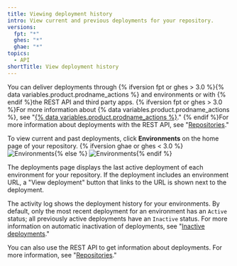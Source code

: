 ```yaml
---
title: Viewing deployment history
intro: View current and previous deployments for your repository.
versions:
  fpt: "*"
  ghes: "*"
  ghae: "*"
topics:
  - API
shortTitle: View deployment history
---
```


You can deliver deployments through {% ifversion fpt or ghes > 3.0 %}{% data variables.product.prodname_actions %} and environments or with {% endif %}the REST API and third party apps. {% ifversion fpt or ghes > 3.0 %}For more information about {% data variables.product.prodname_actions %}, see "[{% data variables.product.prodname_actions %}](/actions)." {% endif %}For more information about deployments with the REST API, see "[Repositories](/rest/reference/repos#deployments)."

To view current and past deployments, click **Environments** on the home page of your repository.
{% ifversion ghae or ghes < 3.0 %}
![Environments](/assets/images/enterprise/2.22/environments-sidebar.png){% else %}
![Environments](/assets/images/environments-sidebar.png){% endif %}

The deployments page displays the last active deployment of each environment for your repository. If the deployment includes an environment URL, a "View deployment" button that links to the URL is shown next to the deployment.

The activity log shows the deployment history for your environments. By default, only the most recent deployment for an environment has an `Active` status; all previously active deployments have an `Inactive` status. For more information on automatic inactivation of deployments, see "[Inactive deployments](/rest/reference/repos#inactive-deployments)."

You can also use the REST API to get information about deployments. For more information, see "[Repositories](/rest/reference/repos#deployments)."
